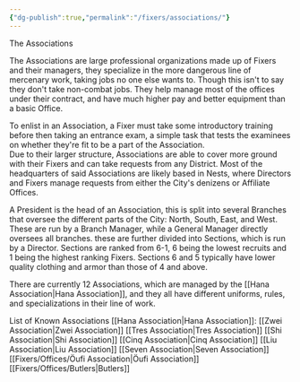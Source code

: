 ```yaml
---
{"dg-publish":true,"permalink":"/fixers/associations/"}
---
```


The Associations

The Associations are large professional organizations made up of Fixers and their managers, they specialize in the more dangerous line of mercenary work, taking jobs no one else wants to. Though this isn't to say they don't take non-combat jobs. They help manage most of the offices under their contract, and have much higher pay and better equipment than a basic Office.  
  
To enlist in an Association, a Fixer must take some introductory training before then taking an entrance exam, a simple task that tests the examinees on whether they're fit to be a part of the Association.  
Due to their larger structure, Associations are able to cover more ground with their Fixers and can take requests from any District. Most of the headquarters of said Associations are likely based in Nests, where Directors and Fixers manage requests from either the City's denizens or Affiliate Offices.  
  
A President is the head of an Association, this is split into several Branches that oversee the different parts of the City: North, South, East, and West. These are run by a Branch Manager, while a General Manager directly oversees all branches. these are further divided into Sections, which is run by a Director. Sections are ranked from 6-1, 6 being the lowest recruits and 1 being the highest ranking Fixers. Sections 6 and 5 typically have lower quality clothing and armor than those of 4 and above.  
  
There are currently 12 Associations, which are managed by the [[Hana Association\|Hana Association]], and they all have different uniforms, rules, and specializations in their line of work.

List of Known Associations
[[Hana Association\|Hana Association]]:
[[Zwei Association\|Zwei Association]]
[[Tres Association\|Tres Association]]
[[Shi Association\|Shi Association]]
[[Cinq Association\|Cinq Association]]
[[Liu Association\|Liu Association]]
[[Seven Association\|Seven Association]]
[[Fixers/Offices/Öufi Association\|Öufi Association]]
[[Fixers/Offices/Butlers\|Butlers]]